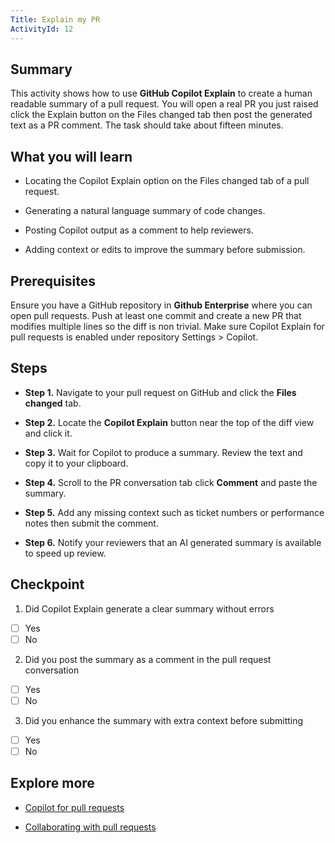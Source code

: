 ```yaml
---
Title: Explain my PR
ActivityId: 12
---
```


## Summary

This activity shows how to use **GitHub Copilot Explain** to create a human readable summary of a pull request. You will open a real PR you just raised click the Explain button on the Files changed tab then post the generated text as a PR comment. The task should take about fifteen minutes.

## What you will learn

- Locating the Copilot Explain option on the Files changed tab of a pull request.

- Generating a natural language summary of code changes.

- Posting Copilot output as a comment to help reviewers.

- Adding context or edits to improve the summary before submission.

## Prerequisites

Ensure you have a GitHub repository in **Github Enterprise** where you can open pull requests. Push at least one commit and create a new PR that modifies multiple lines so the diff is non trivial. Make sure Copilot Explain for pull requests is enabled under repository Settings > Copilot.

## Steps

- **Step 1.** Navigate to your pull request on GitHub and click the **Files changed** tab.

- **Step 2.** Locate the **Copilot Explain** button near the top of the diff view and click it.

- **Step 3.** Wait for Copilot to produce a summary. Review the text and copy it to your clipboard.

- **Step 4.** Scroll to the PR conversation tab click **Comment** and paste the summary.

- **Step 5.** Add any missing context such as ticket numbers or performance notes then submit the comment.

- **Step 6.** Notify your reviewers that an AI generated summary is available to speed up review.

## Checkpoint

1. Did Copilot Explain generate a clear summary without errors

- [ ] Yes
- [ ] No

2. Did you post the summary as a comment in the pull request conversation

- [ ] Yes
- [ ] No

3. Did you enhance the summary with extra context before submitting

- [ ] Yes
- [ ] No

## Explore more

- [Copilot for pull requests](https://docs.github.com/en/copilot/responsible-use-of-github-copilot-features/responsible-use-of-github-copilot-pull-request-summaries)

- [Collaborating with pull requests](https://docs.github.com/en/github/collaborating-with-pull-requests)
